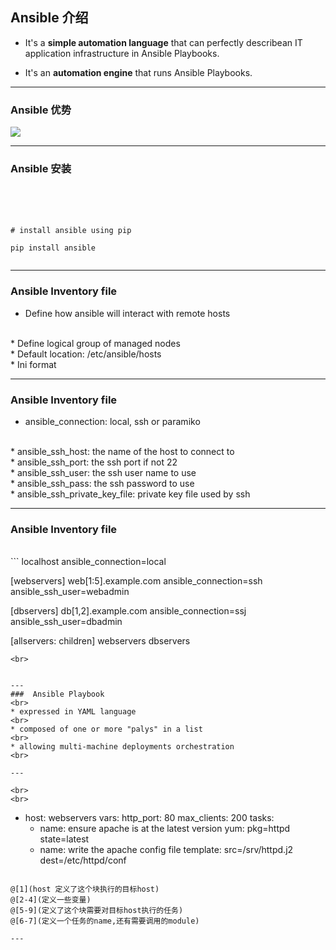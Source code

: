 ## Ansible 介绍

* It's a **simple automation language** that can perfectly describean IT application infrastructure in Ansible Playbooks.

* It's an **automation engine** that runs Ansible Playbooks.

---
### Ansible 优势 

![](https://ws4.sinaimg.cn/large/006tNc79ly1fyz138gflaj31tl0u0wjh.jpg)

---
### Ansible 安装
<br>
<br>
<br>

```
# install ansible using pip

pip install ansible


```

---
### Ansible Inventory file

* Define how ansible will interact with remote hosts
<br>
* Define logical group of managed nodes
<br>
* Default location: /etc/ansible/hosts
<br>
* Ini format

---
### Ansible Inventory file
* ansible_connection: local, ssh or paramiko
<br>
* ansible_ssh_host: the name of the host to connect to 
<br>
* ansible_ssh_port: the ssh port if not 22
<br>
* ansible_ssh_user: the ssh user name to use
<br>
* ansible_ssh_pass: the ssh password to use
<br>
* ansible_ssh_private_key_file: private key file used by ssh

---
### Ansible Inventory file

<br>
```
localhost ansible_connection=local

[webservers]
web[1:5].example.com ansible_connection=ssh ansible_ssh_user=webadmin

[dbservers]
db[1,2].example.com ansible_connection=ssj ansible_ssh_user=dbadmin

[allservers: children]
webservers
dbservers


```
<br>


---
###  Ansible Playbook 
<br>
* expressed in YAML language
<br>
* composed of one or more "palys" in a list
<br>
* allowing multi-machine deployments orchestration 
<br>

---

<br>
<br>
```
- host: webservers
  vars:
    http_port: 80
    max_clients: 200
  tasks:
  - name: ensure apache is at the latest version
    yum: pkg=httpd state=latest
  - name: write the apache config file
    template: src=/srv/httpd.j2 dest=/etc/httpd/conf


```

@[1](host 定义了这个块执行的目标host)
@[2-4](定义一些变量)
@[5-9](定义了这个块需要对目标host执行的任务)
@[6-7](定义一个任务的name,还有需要调用的module)

---
